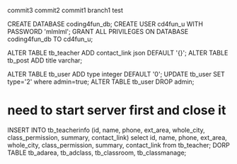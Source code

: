 commit3
commit2
commit1
branch1 test

CREATE DATABASE coding4fun_db;
CREATE USER cd4fun_u WITH PASSWORD 'mlmlml';
GRANT ALL PRIVILEGES ON DATABASE coding4fun_db TO cd4fun_u;

ALTER TABLE tb_teacher ADD contact_link json DEFAULT '{}';
ALTER TABLE tb_post ADD title varchar;

ALTER TABLE tb_user ADD type integer DEFAULT '0';
UPDATE tb_user SET type='2' where admin=true;
ALTER TABLE tb_user DROP admin;

# need to start server first and close it
INSERT INTO tb_teacherinfo (id, name, phone, ext_area, whole_city, class_permission, summary, contact_link) select id, name, phone, ext_area, whole_city, class_permission, summary, contact_link from tb_teacher;
DORP TABLE tb_adarea, tb_adclass, tb_classroom, tb_classmanage;